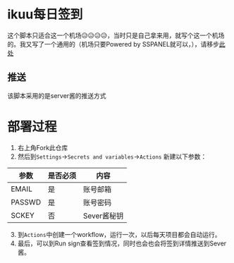# ikuu每日签到

这个脚本只适合这一个机场😥😥😥😥，当时只是自己拿来用，就写个这一个机场的。我又写了一个通用的（机场只要Powered by SSPANEL就可以，），请移步<a href = 'https://github.com/bighammer-link/jichang_checkin'>此处</a>
## 推送
  该脚本采用的是server酱的推送方式

# 部署过程
 
1. 右上角Fork此仓库
2. 然后到`Settings`→`Secrets and variables`→`Actions` 新建以下参数：

| 参数   | 是否必须  | 内容  | 
| ------------ | ------------ | ------------ |
| EMAIL  | 是  | 账号邮箱  |
| PASSWD | 是  | 账号密码  |
| SCKEY  | 否  | Sever酱秘钥  |

3. 到`Actions`中创建一个workflow，运行一次，以后每天项目都会自动运行。
4. 最后，可以到Run sign查看签到情况，同时也会也会将签到详情推送到Sever酱。
